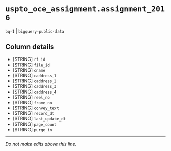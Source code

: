 # `uspto_oce_assignment.assignment_2016`
`bq-1` | `bigquery-public-data`

## Column details
* [STRING]    `rf_id`
* [STRING]    `file_id`
* [STRING]    `cname`
* [STRING]    `caddress_1`
* [STRING]    `caddress_2`
* [STRING]    `caddress_3`
* [STRING]    `caddress_4`
* [STRING]    `reel_no`
* [STRING]    `frame_no`
* [STRING]    `convey_text`
* [STRING]    `record_dt`
* [STRING]    `last_update_dt`
* [STRING]    `page_count`
* [STRING]    `purge_in`

-------------------------------------------------------------------------------
*Do not make edits above this line.*
